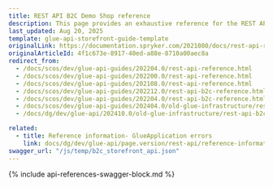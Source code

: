 ```yaml
---
title: REST API B2C Demo Shop reference
description: This page provides an exhaustive reference for the REST API endpoints present in the Spryker B2C demo Shop by default with the corresponding parameters and data formats.
last_updated: Aug 20, 2025
template: glue-api-storefront-guide-template
originalLink: https://documentation.spryker.com/2021080/docs/rest-api-reference
originalArticleId: 4f1c673e-8917-40ed-a88e-8710a00aec8a
redirect_from:
  - /docs/scos/dev/glue-api-guides/202204.0/rest-api-reference.html
  - /docs/scos/dev/glue-api-guides/202200.0/rest-api-reference.html
  - /docs/scos/dev/glue-api-guides/202108.0/rest-api-reference.html
  - /docs/scos/dev/glue-api-guides/202212.0/rest-api-b2c-reference.html
  - /docs/scos/dev/glue-api-guides/202204.0/rest-api-b2c-reference.html
  - /docs/scos/dev/glue-api-guides/202404.0/old-glue-infrastructure/rest-api-b2c-demo-shop-reference.html
  - /docs/dg/dev/glue-api/202410.0/old-glue-infrastructure/rest-api-b2c-demo-shop-reference

related:
  - title: Reference information- GlueApplication errors
    link: docs/dg/dev/glue-api/page.version/rest-api/reference-information-glueapplication-errors.html
swagger_url: "/js/temp/b2c_storefront_api.json"
---
```


{% include api-references-swagger-block.md %}
